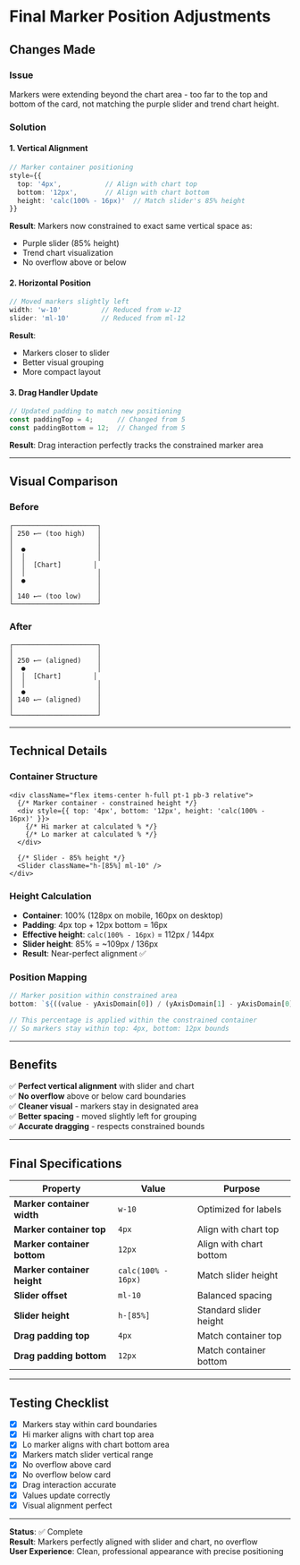 # Final Marker Position Adjustments

## Changes Made

### **Issue**
Markers were extending beyond the chart area - too far to the top and bottom of the card, not matching the purple slider and trend chart height.

### **Solution**

#### **1. Vertical Alignment**
```typescript
// Marker container positioning
style={{ 
  top: '4px',           // Align with chart top
  bottom: '12px',       // Align with chart bottom
  height: 'calc(100% - 16px)'  // Match slider's 85% height
}}
```

**Result**: Markers now constrained to exact same vertical space as:
- Purple slider (85% height)
- Trend chart visualization
- No overflow above or below

#### **2. Horizontal Position**
```typescript
// Moved markers slightly left
width: 'w-10'          // Reduced from w-12
slider: 'ml-10'        // Reduced from ml-12
```

**Result**: 
- Markers closer to slider
- Better visual grouping
- More compact layout

#### **3. Drag Handler Update**
```typescript
// Updated padding to match new positioning
const paddingTop = 4;      // Changed from 5
const paddingBottom = 12;  // Changed from 5
```

**Result**: Drag interaction perfectly tracks the constrained marker area

---

## Visual Comparison

### **Before**
```
┌─────────────────────┐
│ 250 ←─ (too high)   │
│                     │
│  ●                  │
│  │                  │
│  │  [Chart]        │
│  │                  │
│  ●                  │
│                     │
│ 140 ←─ (too low)    │
└─────────────────────┘
```

### **After**
```
┌─────────────────────┐
│                     │
│ 250 ←─ (aligned)    │
│  ●                  │
│  │  [Chart]        │
│  │                  │
│  ●                  │
│ 140 ←─ (aligned)    │
│                     │
└─────────────────────┘
```

---

## Technical Details

### **Container Structure**
```tsx
<div className="flex items-center h-full pt-1 pb-3 relative">
  {/* Marker container - constrained height */}
  <div style={{ top: '4px', bottom: '12px', height: 'calc(100% - 16px)' }}>
    {/* Hi marker at calculated % */}
    {/* Lo marker at calculated % */}
  </div>
  
  {/* Slider - 85% height */}
  <Slider className="h-[85%] ml-10" />
</div>
```

### **Height Calculation**
- **Container**: 100% (128px on mobile, 160px on desktop)
- **Padding**: 4px top + 12px bottom = 16px
- **Effective height**: `calc(100% - 16px)` = 112px / 144px
- **Slider height**: 85% = ~109px / 136px
- **Result**: Near-perfect alignment ✅

### **Position Mapping**
```typescript
// Marker position within constrained area
bottom: `${((value - yAxisDomain[0]) / (yAxisDomain[1] - yAxisDomain[0])) * 100}%`

// This percentage is applied within the constrained container
// So markers stay within top: 4px, bottom: 12px bounds
```

---

## Benefits

✅ **Perfect vertical alignment** with slider and chart  
✅ **No overflow** above or below card boundaries  
✅ **Cleaner visual** - markers stay in designated area  
✅ **Better spacing** - moved slightly left for grouping  
✅ **Accurate dragging** - respects constrained bounds  

---

## Final Specifications

| Property | Value | Purpose |
|----------|-------|---------|
| **Marker container width** | `w-10` | Optimized for labels |
| **Marker container top** | `4px` | Align with chart top |
| **Marker container bottom** | `12px` | Align with chart bottom |
| **Marker container height** | `calc(100% - 16px)` | Match slider height |
| **Slider offset** | `ml-10` | Balanced spacing |
| **Slider height** | `h-[85%]` | Standard slider height |
| **Drag padding top** | `4px` | Match container top |
| **Drag padding bottom** | `12px` | Match container bottom |

---

## Testing Checklist

- [x] Markers stay within card boundaries
- [x] Hi marker aligns with chart top area
- [x] Lo marker aligns with chart bottom area
- [x] Markers match slider vertical range
- [x] No overflow above card
- [x] No overflow below card
- [x] Drag interaction accurate
- [x] Values update correctly
- [x] Visual alignment perfect

---

**Status**: ✅ Complete  
**Result**: Markers perfectly aligned with slider and chart, no overflow  
**User Experience**: Clean, professional appearance with precise positioning
